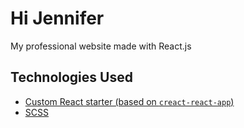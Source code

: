 # Hi Jennifer

My professional website made with React.js

## Technologies Used

- [Custom React starter (based on `creact-react-app`)](https://github.com/jenhedg/react-starter)
- [SCSS](https://sass-lang.com/)
